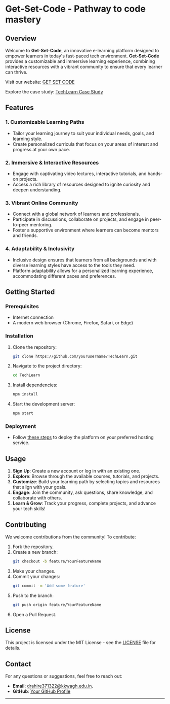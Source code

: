 

# **Get-Set-Code - Pathway to code mastery**

## **Overview**

Welcome to **Get-Set-Code**, an innovative e-learning platform designed to empower learners in today's fast-paced tech environment. **Get-Set-Code** provides a customizable and immersive learning experience, combining interactive resources with a vibrant community to ensure that every learner can thrive.

Visit our website: [GET SET CODE](https://get-set-code.netlify.app/)

Explore the case study: [TechLearn Case Study](https://online.flippingbook.com/view/1054584917/)

## **Features**

### 1. **Customizable Learning Paths**
- Tailor your learning journey to suit your individual needs, goals, and learning style.
- Create personalized curricula that focus on your areas of interest and progress at your own pace.

### 2. **Immersive & Interactive Resources**
- Engage with captivating video lectures, interactive tutorials, and hands-on projects.
- Access a rich library of resources designed to ignite curiosity and deepen understanding.

### 3. **Vibrant Online Community**
- Connect with a global network of learners and professionals.
- Participate in discussions, collaborate on projects, and engage in peer-to-peer mentoring.
- Foster a supportive environment where learners can become mentors and friends.

### 4. **Adaptability & Inclusivity**
- Inclusive design ensures that learners from all backgrounds and with diverse learning styles have access to the tools they need.
- Platform adaptability allows for a personalized learning experience, accommodating different paces and preferences.

## **Getting Started**

### **Prerequisites**
- Internet connection
- A modern web browser (Chrome, Firefox, Safari, or Edge)

### **Installation**

1. Clone the repository:
   ```bash
   git clone https://github.com/yourusername/TechLearn.git
   ```
2. Navigate to the project directory:
   ```bash
   cd TechLearn
   ```
3. Install dependencies:
   ```bash
   npm install
   ```
4. Start the development server:
   ```bash
   npm start
   ```

### **Deployment**
- Follow [these steps](https://app.netlify.com/) to deploy the platform on your preferred hosting service.

## **Usage**

1. **Sign Up**: Create a new account or log in with an existing one.
2. **Explore**: Browse through the available courses, tutorials, and projects.
3. **Customize**: Build your learning path by selecting topics and resources that align with your goals.
4. **Engage**: Join the community, ask questions, share knowledge, and collaborate with others.
5. **Learn & Grow**: Track your progress, complete projects, and advance your tech skills!

## **Contributing**

We welcome contributions from the community! To contribute:
1. Fork the repository.
2. Create a new branch:
   ```bash
   git checkout -b feature/YourFeatureName
   ```
3. Make your changes.
4. Commit your changes:
   ```bash
   git commit -m 'Add some feature'
   ```
5. Push to the branch:
   ```bash
   git push origin feature/YourFeatureName
   ```
6. Open a Pull Request.

## **License**

This project is licensed under the MIT License - see the [LICENSE](LICENSE) file for details.

## **Contact**

For any questions or suggestions, feel free to reach out:
- **Email**: drahire371322@kkwagh.edu.in.
- **GitHub**: [Your GitHub Profile](https://github.com/Dahire100)

---
